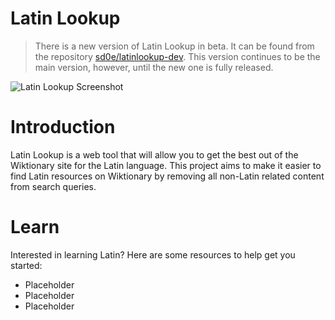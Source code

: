 # Latin Lookup

> There is a new version of Latin Lookup in beta. It can be found from the repository [sd0e/latinlookup-dev](https://github.com/sd0e/latinlookup-dev). This version continues to be the main version, however, until the new one is fully released.

![Latin Lookup Screenshot](main.png)

# Introduction
Latin Lookup is a web tool that will allow you to get the best out of the Wiktionary site for the Latin language. This project aims to make it easier to find Latin resources on Wiktionary by removing all non-Latin related content from search queries.

# Learn
Interested in learning Latin? Here are some resources to help get you started:
- Placeholder
- Placeholder
- Placeholder
